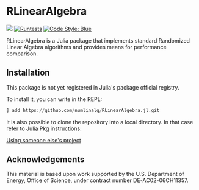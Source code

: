 # RLinearAlgebra
[![](https://img.shields.io/badge/docs-dev-blue.svg)](https://numlinalg.github.io/RLinearAlgebra.jl/dev)
[![Runtests](https://github.com/numlinalg/RLinearAlgebra.jl/actions/workflows/Runtests.yml/badge.svg)](https://github.com/numlinalg/RLinearAlgebra.jl/actions/workflows/Runtests.yml)
[![Code Style: Blue](https://img.shields.io/badge/code%20style-blue-4495d1.svg)](https://github.com/invenia/BlueStyle)

RLinearAlgebra is a Julia package that implements standard Randomized Linear Algebra algorithms and provides means for performance comparison.

## Installation
This package is not yet registered in Julia's package official registry.

To install it, you can write in the REPL:

```julia
] add https://github.com/numlinalg/RLinearAlgebra.jl.git
```

It is also possible to clone the repository into a local directory. In that case refer to Julia Pkg instructions:

[Using someone else's project](https://pkgdocs.julialang.org/v1/environments/#Using-someone-else's-project)

## Acknowledgements
This material is based upon work supported by the U.S. Department of Energy, Office of Science, under contract number DE-AC02-06CH11357.
